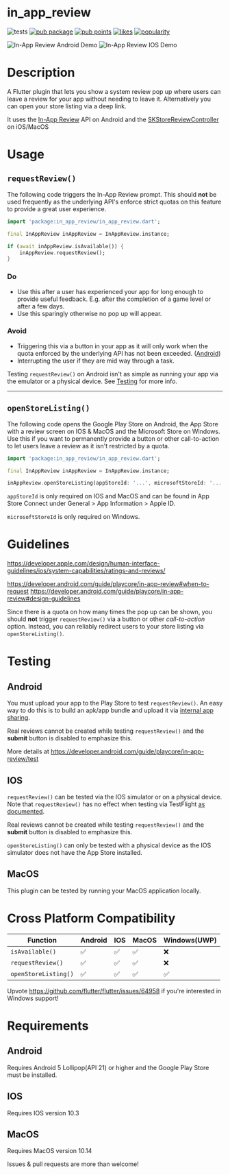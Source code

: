 # in_app_review

![tests](https://github.com/britannio/in_app_review/workflows/tests/badge.svg?branch=master)
[![pub package](https://img.shields.io/pub/v/in_app_review.svg)](https://pub.dartlang.org/packages/in_app_review) [![pub points](https://badges.bar/in_app_review/pub%20points)](https://pub.dev/packages/in_app_review/score) [![likes](https://badges.bar/in_app_review/likes)](https://pub.dev/packages/in_app_review/score) [![popularity](https://badges.bar/in_app_review/popularity)](https://pub.dev/packages/in_app_review/score)

![In-App Review Android Demo](https://github.com/britannio/in_app_review/blob/master/in_app_review/screenshots/android.jpg)
![In-App Review IOS Demo](https://github.com/britannio/in_app_review/blob/master/in_app_review/screenshots/ios.png)

# Description
A Flutter plugin that lets you show a system review pop up where users can leave a review for your app without needing to leave it. Alternatively you can open your store listing via a deep link.

It uses the [In-App Review](https://developer.android.com/guide/playcore/in-app-review) API on Android and the [SKStoreReviewController](https://developer.apple.com/documentation/storekit/skstorereviewcontroller) on iOS/MacOS


# Usage

## `requestReview()`

The following code triggers the In-App Review prompt. This should **not** be used frequently as the underlying API's enforce strict quotas on this feature to provide a great user experience.

```dart
import 'package:in_app_review/in_app_review.dart';

final InAppReview inAppReview = InAppReview.instance;

if (await inAppReview.isAvailable()) {
    inAppReview.requestReview();
}
```
### Do
- Use this after a user has experienced your app for long enough to provide useful feedback. E.g. after the completion of a game level or after a few days.
- Use this sparingly otherwise no pop up will appear.

### Avoid
- Triggering this via a button in your app as it will only work when the quota enforced by the underlying API has not been exceeded. ([Android](https://developer.android.com/guide/playcore/in-app-review#quotas))
- Interrupting the user if they are mid way through a task.


Testing `requestReview()` on Android isn't as simple as running your app via the emulator or a physical device. See [Testing](#Testing) for more info.

---

## `openStoreListing()`

The following code opens the Google Play Store on Android, the App Store with a review screen on IOS & MacOS and the Microsoft Store on Windows. Use this if you want to permanently provide a button or other call-to-action to let users leave a review as it isn't restricted by a quota.

```dart
import 'package:in_app_review/in_app_review.dart';

final InAppReview inAppReview = InAppReview.instance;

inAppReview.openStoreListing(appStoreId: '...', microsoftStoreId: '...');
```

`appStoreId` is only required on IOS and MacOS and can be found in App Store Connect under General > App Information > Apple ID.

`microsoftStoreId` is only required on Windows.


# Guidelines
https://developer.apple.com/design/human-interface-guidelines/ios/system-capabilities/ratings-and-reviews/

https://developer.android.com/guide/playcore/in-app-review#when-to-request
https://developer.android.com/guide/playcore/in-app-review#design-guidelines

Since there is a quota on how many times the pop up can be shown, you should **not** trigger `requestReview()` via a button or other *call-to-action* option. Instead, you can reliably redirect users to your store listing via `openStoreListing()`.

# Testing
## Android
You must upload your app to the Play Store to test `requestReview()`. An easy way to do this is to build an apk/app bundle and upload it via [internal app sharing](https://play.google.com/apps/publish/internalappsharing/).

Real reviews cannot be created while testing `requestReview()` and the **submit** button is disabled to emphasize this.

More details at https://developer.android.com/guide/playcore/in-app-review/test

## IOS
`requestReview()` can be tested via the IOS simulator or on a physical device. 
Note that `requestReview()` has no effect when testing via TestFlight [as documented](https://developer.apple.com/documentation/storekit/skstorereviewcontroller/2851536-requestreview#discussion).

Real reviews cannot be created while testing `requestReview()` and the **submit** button is disabled to emphasize this.

`openStoreListing()` can only be tested with a physical device as the IOS simulator does not have the App Store installed.

## MacOS
This plugin can be tested by running your MacOS application locally.

# Cross Platform Compatibility
| Function             | Android | IOS | MacOS | Windows(UWP) |
|----------------------|---------|-----|-------|--------------|
| `isAvailable()`      | ✅       | ✅   | ✅     | ❌            |
| `requestReview()`    | ✅       | ✅   | ✅     | ❌            |
| `openStoreListing()` | ✅       | ✅   | ✅     | ✅            |

Upvote https://github.com/flutter/flutter/issues/64958 if you're interested in Windows support!

# Requirements
## Android
Requires Android 5 Lollipop(API 21) or higher and the Google Play Store must be installed.
## IOS
Requires IOS version 10.3
## MacOS
Requires MacOS version 10.14

Issues & pull requests are more than welcome!